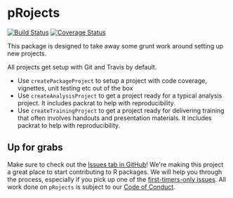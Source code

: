 pRojects
================

<!-- README.md is generated from README.Rmd. Please edit that file -->
[![Build Status](https://travis-ci.org/stephlocke/pRojects.svg?branch=master)](https://travis-ci.org/stephlocke/pRojects) [![Coverage Status](https://img.shields.io/coveralls/stephlocke/pRojects.svg)](https://coveralls.io/r/stephlocke/pRojects?branch=master)

This package is designed to take away some grunt work around setting up new projects.

All projects get setup with Git and Travis by default.

-   Use `createPackageProject` to setup a project with code coverage, vignettes, unit testing etc out of the box
-   Use `createAnalysisProject` to get a project ready for a typical analysis project. It includes packrat to help with reproducibility.
-   Use `createTrainingProject` to get a project ready for delivering training that often involves handouts and presentation materials. It includes packrat to help with reproducibility.

Up for grabs
------------

Make sure to check out the [Issues tab in GitHub](https://github.com/stephlocke/pRojects/issues)! We're making this project a great place to start contributing to R packages. We will help you through the process, especially if you pick up one of the [first-timers-only issues](https://github.com/stephlocke/pRojects/issues?q=is%3Aissue+is%3Aopen+label%3Afirst-timers-only). All work done on `pRojects` is subject to our [Code of Conduct](./CONDUCT.md).
